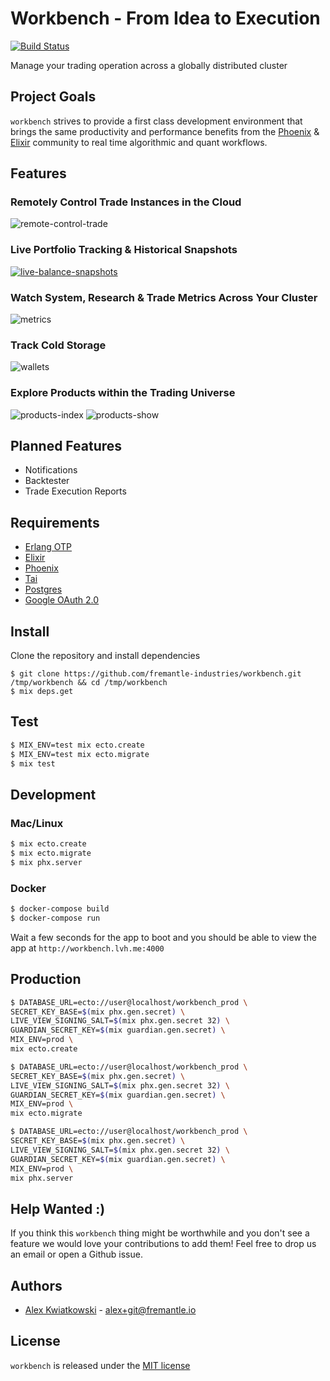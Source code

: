 # Workbench - From Idea to Execution
[![Build Status](https://github.com/fremantle-industries/workbench/workflows/test/badge.svg)](https://github.com/fremantle-industries/workbench/actions?query=workflow%3Atest)

Manage your trading operation across a globally distributed cluster

## Project Goals

`workbench` strives to provide a first class development environment that brings the same 
productivity and performance benefits from the [Phoenix](https://www.phoenixframework.org/) 
& [Elixir](https://elixir-lang.org/) community to real time algorithmic and quant workflows.

## Features

### Remotely Control Trade Instances in the Cloud

![remote-control-trade](./docs/remote-control-trade.png)

### Live Portfolio Tracking & Historical Snapshots

[![live-balance-snapshots](./docs/live-balance-snapshots.png)](https://youtu.be/cklMhS0KD88)

### Watch System, Research & Trade Metrics Across Your Cluster

![metrics](./docs/metrics.png)

### Track Cold Storage

![wallets](./docs/wallets.png)

### Explore Products within the Trading Universe

![products-index](./docs/products-index.png)
![products-show](./docs/products-show.png)

## Planned Features

- Notifications
- Backtester
- Trade Execution Reports

## Requirements

- [Erlang OTP](https://www.erlang.org/)
- [Elixir](https://elixir-lang.org/)
- [Phoenix](https://www.phoenixframework.org/)
- [Tai](https://github.com/fremantle-industries/tai)
- [Postgres](https://www.postgresql.org/)
- [Google OAuth 2.0](https://developers.google.com/identity/protocols/OAuth2)

## Install

Clone the repository and install dependencies

```
$ git clone https://github.com/fremantle-industries/workbench.git /tmp/workbench && cd /tmp/workbench
$ mix deps.get
```

## Test

```bash
$ MIX_ENV=test mix ecto.create
$ MIX_ENV=test mix ecto.migrate
$ mix test
```

## Development

### Mac/Linux

```bash
$ mix ecto.create
$ mix ecto.migrate
$ mix phx.server
```

### Docker

```bash
$ docker-compose build
$ docker-compose run
```

Wait a few seconds for the app to boot and you should be able to view the app at `http://workbench.lvh.me:4000`

## Production

```bash
$ DATABASE_URL=ecto://user@localhost/workbench_prod \
SECRET_KEY_BASE=$(mix phx.gen.secret) \
LIVE_VIEW_SIGNING_SALT=$(mix phx.gen.secret 32) \
GUARDIAN_SECRET_KEY=$(mix guardian.gen.secret) \
MIX_ENV=prod \
mix ecto.create

$ DATABASE_URL=ecto://user@localhost/workbench_prod \
SECRET_KEY_BASE=$(mix phx.gen.secret) \
LIVE_VIEW_SIGNING_SALT=$(mix phx.gen.secret 32) \
GUARDIAN_SECRET_KEY=$(mix guardian.gen.secret) \
MIX_ENV=prod \
mix ecto.migrate

$ DATABASE_URL=ecto://user@localhost/workbench_prod \
SECRET_KEY_BASE=$(mix phx.gen.secret) \
LIVE_VIEW_SIGNING_SALT=$(mix phx.gen.secret 32) \
GUARDIAN_SECRET_KEY=$(mix guardian.gen.secret) \
MIX_ENV=prod \
mix phx.server
```

## Help Wanted :)

If you think this `workbench` thing might be worthwhile and you don't see a feature 
we would love your contributions to add them! Feel free to drop us an email or open 
a Github issue.

## Authors

* [Alex Kwiatkowski](https://github.com/rupurt) - alex+git@fremantle.io

## License

`workbench` is released under the [MIT license](./LICENSE.md)
